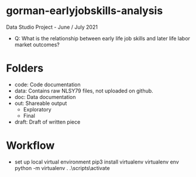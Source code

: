 # gorman-earlyjobskills-analysis
Data Studio Project - June / July 2021

- Q: What is the relationship between early life job skills and later life labor market outcomes? 

# Folders 
- code: Code documentation 
- data: Contains raw NLSY79 files, not uploaded on github. 
- doc: Data documentation 
- out: Shareable output 
    - Exploratory 
    - Final 
- draft: Draft of written piece  

# Workflow
- set up local virtual environment 
    pip3 install virtualenv
    virtualenv env
    python -m virtualenv .
    .\scripts\activate